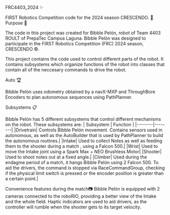 FRC4403_2024 ✨

FIRST Robotics Competition code for the 2024 season CRESCENDO. 🎼
Purpose 🔧

The code in this project was created for Bibble Pelón, robot of Team 4403 ROULT of PrepaTec Campus Laguna. Bibble Pelón was designed to participate in the FIRST Robotics Competition (FRC) 2024 season, CRESCENDO ©️.

This project contains the code used to control different parts of the robot. It contains subsystems which organize functions of the robot into classes that contain all of the neccesary commands to drive the robot.

Auto 🏆

Bibble Pelón uses odometry obtained by a navX-MXP and ThroughBore Encoders to plan autonomous sequences using PathPlanner.

Subsystems 📋

Bibble Pelón has 5 different subsystems that control different mechanisms on the robot. These subsystems are:
| Subsystem | Function |
|--------|--------|
|Drivetrain| 	Controls Bibble Pelón movement. Contains sensors used in autonomous, as well as the AutoBuilder that is used by PathPlanner to build the autonomous routines.|
|Intake| 	Used to collect Notes as well as feeding them to the shooter during a match , using a Falcon 500.|
|Wrist| 	Used to move the Intake joint using a Spark Max + NEO Brushless Motor|
|Shooter| 	Used to shoot notes out at a fixed angle.|
|Climber| 	Used during the endagme period of a match, it hangs Bibble Pelón using 2 Falcon 500. To aid the drivers, the command is stopped via RaceCommandGroup, checking if the physical limit switch is pressed or the encoder position is greater than a certain point.|

Convenience features during the match📷
Bibble Pelón is equipped with 2 cameras connected to the roboRIO, providing a better view of the Intake and the whole field.
Haptic indicators are used to aid drivers, as the controller will rumble when the shooter gets to its target velocity.



